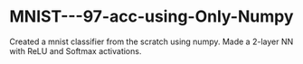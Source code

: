 # MNIST---97-acc-using-Only-Numpy
Created a mnist classifier from the scratch using numpy. Made a 2-layer NN with ReLU and Softmax activations.
